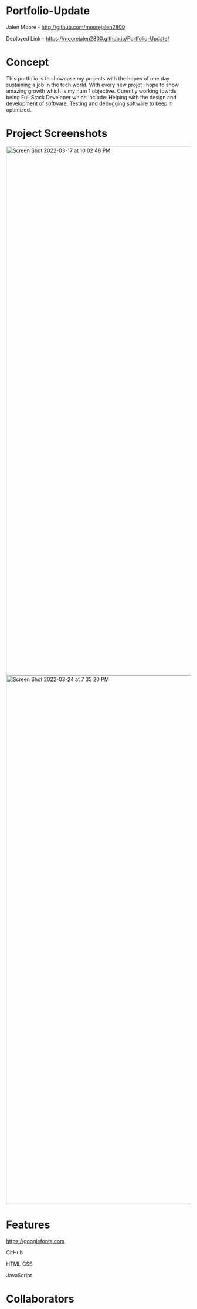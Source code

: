 # Portfolio-Update



Jalen Moore - http://github.com/moorejalen2800

Deployed Link - https://moorejalen2800.github.io/Portfolio-Update/


# Concept

This portfolio is to showcase my projects with the hopes of one day sustaining a job in the tech world. With every new projet i hope to show amazing growth which is my num 1 objective. Curently working towrds being Full Stack Developer which include: Helping with the design and development of software. Testing and debugging software to keep it optimized.



# Project Screenshots


<img width="1440" alt="Screen Shot 2022-03-17 at 10 02 48 PM" src="https://user-images.githubusercontent.com/100977121/161191648-00de6b0c-4c8d-4408-bc0d-db2eb003fe21.png">



<img width="1440" alt="Screen Shot 2022-03-24 at 7 35 20 PM" src="https://user-images.githubusercontent.com/100977121/161191731-cbb355ae-a658-444b-9170-3470ec855fb4.png">

# Features


 https://googlefonts.com

 GitHub
 
 HTML CSS

 JavaScript

 




 # Collaborators




 


 
